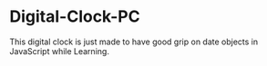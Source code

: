 # Digital-Clock-PC
This digital clock is just made to have good grip on date objects in JavaScript while Learning. 
